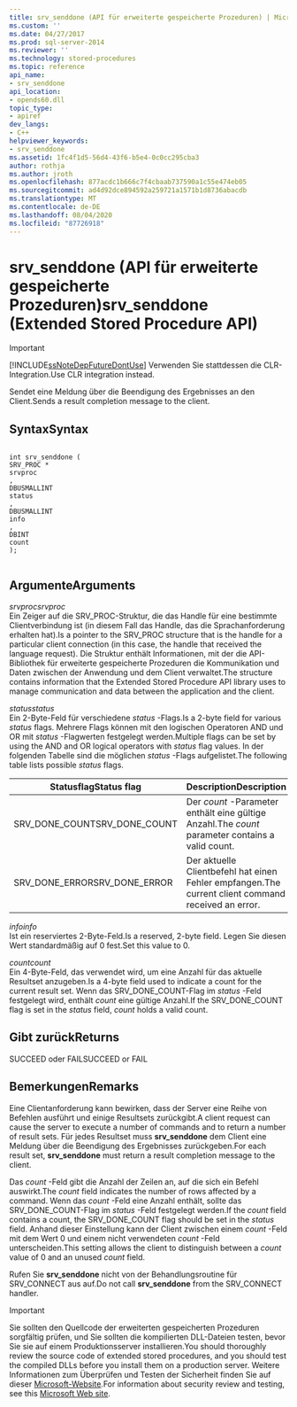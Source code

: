 ```yaml
---
title: srv_senddone (API für erweiterte gespeicherte Prozeduren) | Microsoft-Dokumentation
ms.custom: ''
ms.date: 04/27/2017
ms.prod: sql-server-2014
ms.reviewer: ''
ms.technology: stored-procedures
ms.topic: reference
api_name:
- srv_senddone
api_location:
- opends60.dll
topic_type:
- apiref
dev_langs:
- C++
helpviewer_keywords:
- srv_senddone
ms.assetid: 1fc4f1d5-56d4-43f6-b5e4-0c0cc295cba3
author: rothja
ms.author: jroth
ms.openlocfilehash: 877acdc1b666c7f4cbaab737590a1c55e474eb05
ms.sourcegitcommit: ad4d92dce894592a259721a1571b1d8736abacdb
ms.translationtype: MT
ms.contentlocale: de-DE
ms.lasthandoff: 08/04/2020
ms.locfileid: "87726918"
---
```

# <a name="srv_senddone-extended-stored-procedure-api"></a><span data-ttu-id="464a3-102">srv_senddone (API für erweiterte gespeicherte Prozeduren)</span><span class="sxs-lookup"><span data-stu-id="464a3-102">srv_senddone (Extended Stored Procedure API)</span></span>
    
> [!IMPORTANT]  
>  [!INCLUDE[ssNoteDepFutureDontUse](../../includes/ssnotedepfuturedontuse-md.md)] <span data-ttu-id="464a3-103">Verwenden Sie stattdessen die CLR-Integration.</span><span class="sxs-lookup"><span data-stu-id="464a3-103">Use CLR integration instead.</span></span>  
  
 <span data-ttu-id="464a3-104">Sendet eine Meldung über die Beendigung des Ergebnisses an den Client.</span><span class="sxs-lookup"><span data-stu-id="464a3-104">Sends a result completion message to the client.</span></span>  
  
## <a name="syntax"></a><span data-ttu-id="464a3-105">Syntax</span><span class="sxs-lookup"><span data-stu-id="464a3-105">Syntax</span></span>  
  
```  
  
int srv_senddone (  
SRV_PROC *  
srvproc  
,  
DBUSMALLINT   
status  
,  
DBUSMALLINT  
info  
,  
DBINT  
count   
);  
  
```  
  
## <a name="arguments"></a><span data-ttu-id="464a3-106">Argumente</span><span class="sxs-lookup"><span data-stu-id="464a3-106">Arguments</span></span>  
 <span data-ttu-id="464a3-107">*srvproc*</span><span class="sxs-lookup"><span data-stu-id="464a3-107">*srvproc*</span></span>  
 <span data-ttu-id="464a3-108">Ein Zeiger auf die SRV_PROC-Struktur, die das Handle für eine bestimmte Clientverbindung ist (in diesem Fall das Handle, das die Sprachanforderung erhalten hat).</span><span class="sxs-lookup"><span data-stu-id="464a3-108">Is a pointer to the SRV_PROC structure that is the handle for a particular client connection (in this case, the handle that received the language request).</span></span> <span data-ttu-id="464a3-109">Die Struktur enthält Informationen, mit der die API-Bibliothek für erweiterte gespeicherte Prozeduren die Kommunikation und Daten zwischen der Anwendung und dem Client verwaltet.</span><span class="sxs-lookup"><span data-stu-id="464a3-109">The structure contains information that the Extended Stored Procedure API library uses to manage communication and data between the application and the client.</span></span>  
  
 <span data-ttu-id="464a3-110">*status*</span><span class="sxs-lookup"><span data-stu-id="464a3-110">*status*</span></span>  
 <span data-ttu-id="464a3-111">Ein 2-Byte-Feld für verschiedene *status* -Flags.</span><span class="sxs-lookup"><span data-stu-id="464a3-111">Is a 2-byte field for various *status* flags.</span></span> <span data-ttu-id="464a3-112">Mehrere Flags können mit den logischen Operatoren AND und OR mit *status* -Flagwerten festgelegt werden.</span><span class="sxs-lookup"><span data-stu-id="464a3-112">Multiple flags can be set by using the AND and OR logical operators with *status* flag values.</span></span> <span data-ttu-id="464a3-113">In der folgenden Tabelle sind die möglichen *status* -Flags aufgelistet.</span><span class="sxs-lookup"><span data-stu-id="464a3-113">The following table lists possible *status* flags.</span></span>  
  
|<span data-ttu-id="464a3-114">Statusflag</span><span class="sxs-lookup"><span data-stu-id="464a3-114">Status flag</span></span>|<span data-ttu-id="464a3-115">Description</span><span class="sxs-lookup"><span data-stu-id="464a3-115">Description</span></span>|  
|-----------------|-----------------|  
|<span data-ttu-id="464a3-116">SRV_DONE_COUNT</span><span class="sxs-lookup"><span data-stu-id="464a3-116">SRV_DONE_COUNT</span></span>|<span data-ttu-id="464a3-117">Der *count* -Parameter enthält eine gültige Anzahl.</span><span class="sxs-lookup"><span data-stu-id="464a3-117">The *count* parameter contains a valid count.</span></span>|  
|<span data-ttu-id="464a3-118">SRV_DONE_ERROR</span><span class="sxs-lookup"><span data-stu-id="464a3-118">SRV_DONE_ERROR</span></span>|<span data-ttu-id="464a3-119">Der aktuelle Clientbefehl hat einen Fehler empfangen.</span><span class="sxs-lookup"><span data-stu-id="464a3-119">The current client command received an error.</span></span>|  
  
 <span data-ttu-id="464a3-120">*info*</span><span class="sxs-lookup"><span data-stu-id="464a3-120">*info*</span></span>  
 <span data-ttu-id="464a3-121">Ist ein reserviertes 2-Byte-Feld.</span><span class="sxs-lookup"><span data-stu-id="464a3-121">Is a reserved, 2-byte field.</span></span> <span data-ttu-id="464a3-122">Legen Sie diesen Wert standardmäßig auf 0 fest.</span><span class="sxs-lookup"><span data-stu-id="464a3-122">Set this value to 0.</span></span>  
  
 <span data-ttu-id="464a3-123">*count*</span><span class="sxs-lookup"><span data-stu-id="464a3-123">*count*</span></span>  
 <span data-ttu-id="464a3-124">Ein 4-Byte-Feld, das verwendet wird, um eine Anzahl für das aktuelle Resultset anzugeben.</span><span class="sxs-lookup"><span data-stu-id="464a3-124">Is a 4-byte field used to indicate a count for the current result set.</span></span> <span data-ttu-id="464a3-125">Wenn das SRV_DONE_COUNT-Flag im *status* -Feld festgelegt wird, enthält *count* eine gültige Anzahl.</span><span class="sxs-lookup"><span data-stu-id="464a3-125">If the SRV_DONE_COUNT flag is set in the *status* field, *count* holds a valid count.</span></span>  
  
## <a name="returns"></a><span data-ttu-id="464a3-126">Gibt zurück</span><span class="sxs-lookup"><span data-stu-id="464a3-126">Returns</span></span>  
 <span data-ttu-id="464a3-127">SUCCEED oder FAIL</span><span class="sxs-lookup"><span data-stu-id="464a3-127">SUCCEED or FAIL</span></span>  
  
## <a name="remarks"></a><span data-ttu-id="464a3-128">Bemerkungen</span><span class="sxs-lookup"><span data-stu-id="464a3-128">Remarks</span></span>  
 <span data-ttu-id="464a3-129">Eine Clientanforderung kann bewirken, dass der Server eine Reihe von Befehlen ausführt und einige Resultsets zurückgibt.</span><span class="sxs-lookup"><span data-stu-id="464a3-129">A client request can cause the server to execute a number of commands and to return a number of result sets.</span></span> <span data-ttu-id="464a3-130">Für jedes Resultset muss **srv_senddone** dem Client eine Meldung über die Beendigung des Ergebnisses zurückgeben.</span><span class="sxs-lookup"><span data-stu-id="464a3-130">For each result set, **srv_senddone** must return a result completion message to the client.</span></span>  
  
 <span data-ttu-id="464a3-131">Das *count* -Feld gibt die Anzahl der Zeilen an, auf die sich ein Befehl auswirkt.</span><span class="sxs-lookup"><span data-stu-id="464a3-131">The *count* field indicates the number of rows affected by a command.</span></span> <span data-ttu-id="464a3-132">Wenn das *count* -Feld eine Anzahl enthält, sollte das SRV_DONE_COUNT-Flag im *status* -Feld festgelegt werden.</span><span class="sxs-lookup"><span data-stu-id="464a3-132">If the *count* field contains a count, the SRV_DONE_COUNT flag should be set in the *status* field.</span></span> <span data-ttu-id="464a3-133">Anhand dieser Einstellung kann der Client zwischen einem *count* -Feld mit dem Wert 0 und einem nicht verwendeten *count* -Feld unterscheiden.</span><span class="sxs-lookup"><span data-stu-id="464a3-133">This setting allows the client to distinguish between a *count* value of 0 and an unused *count* field.</span></span>  
  
 <span data-ttu-id="464a3-134">Rufen Sie **srv_senddone** nicht von der Behandlungsroutine für SRV_CONNECT aus auf.</span><span class="sxs-lookup"><span data-stu-id="464a3-134">Do not call **srv_senddone** from the SRV_CONNECT handler.</span></span>  
  
> [!IMPORTANT]  
>  <span data-ttu-id="464a3-135">Sie sollten den Quellcode der erweiterten gespeicherten Prozeduren sorgfältig prüfen, und Sie sollten die kompilierten DLL-Dateien testen, bevor Sie sie auf einem Produktionsserver installieren.</span><span class="sxs-lookup"><span data-stu-id="464a3-135">You should thoroughly review the source code of extended stored procedures, and you should test the compiled DLLs before you install them on a production server.</span></span> <span data-ttu-id="464a3-136">Weitere Informationen zum Überprüfen und Testen der Sicherheit finden Sie auf dieser [Microsoft-Website](https://go.microsoft.com/fwlink/?LinkID=54761&amp;clcid=0x409https://msdn.microsoft.com/security/).</span><span class="sxs-lookup"><span data-stu-id="464a3-136">For information about security review and testing, see this [Microsoft Web site](https://go.microsoft.com/fwlink/?LinkID=54761&amp;clcid=0x409https://msdn.microsoft.com/security/).</span></span>  
  
  
